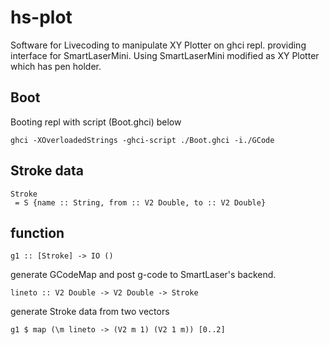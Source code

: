 # hs-plot

Software for Livecoding to manipulate XY Plotter on ghci repl. providing interface for SmartLaserMini. Using SmartLaserMini modified as XY Plotter which has pen holder.

## Boot

Booting repl with script (Boot.ghci) below

```
ghci -XOverloadedStrings -ghci-script ./Boot.ghci -i./GCode
```

## Stroke data

```
Stroke  
 = S {name :: String, from :: V2 Double, to :: V2 Double}
```


## function

```
g1 :: [Stroke] -> IO ()
```

generate GCodeMap and post g-code to SmartLaser's backend.

```
lineto :: V2 Double -> V2 Double -> Stroke
```

generate Stroke data from two vectors

```
g1 $ map (\m lineto -> (V2 m 1) (V2 1 m)) [0..2]
```